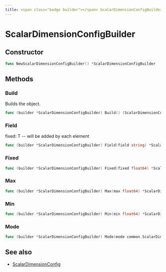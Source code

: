 ```yaml
---
title: <span class="badge builder"></span> ScalarDimensionConfigBuilder
---
```

# <span class="badge builder"></span> ScalarDimensionConfigBuilder

## Constructor

```go
func NewScalarDimensionConfigBuilder() *ScalarDimensionConfigBuilder
```
## Methods

### <span class="badge object-method"></span> Build

Builds the object.

```go
func (builder *ScalarDimensionConfigBuilder) Build() (ScalarDimensionConfig, error)
```

### <span class="badge object-method"></span> Field

fixed: T -- will be added by each element

```go
func (builder *ScalarDimensionConfigBuilder) Field(field string) *ScalarDimensionConfigBuilder
```

### <span class="badge object-method"></span> Fixed

```go
func (builder *ScalarDimensionConfigBuilder) Fixed(fixed float64) *ScalarDimensionConfigBuilder
```

### <span class="badge object-method"></span> Max

```go
func (builder *ScalarDimensionConfigBuilder) Max(max float64) *ScalarDimensionConfigBuilder
```

### <span class="badge object-method"></span> Min

```go
func (builder *ScalarDimensionConfigBuilder) Min(min float64) *ScalarDimensionConfigBuilder
```

### <span class="badge object-method"></span> Mode

```go
func (builder *ScalarDimensionConfigBuilder) Mode(mode common.ScalarDimensionMode) *ScalarDimensionConfigBuilder
```

## See also

 * <span class="badge object-type-struct"></span> [ScalarDimensionConfig](./object-ScalarDimensionConfig.md)
